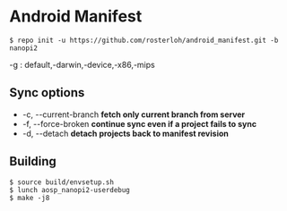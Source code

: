 # Android Manifest

```
$ repo init -u https://github.com/rosterloh/android_manifest.git -b nanopi2
```

-g : default,-darwin,-device,-x86,-mips

## Sync options

 * -c, --current-branch **fetch only current branch from server**
 * -f, --force-broken **continue sync even if a project fails to sync**
 * -d, --detach **detach projects back to manifest revision**

## Building

```
$ source build/envsetup.sh
$ lunch aosp_nanopi2-userdebug
$ make -j8
```
